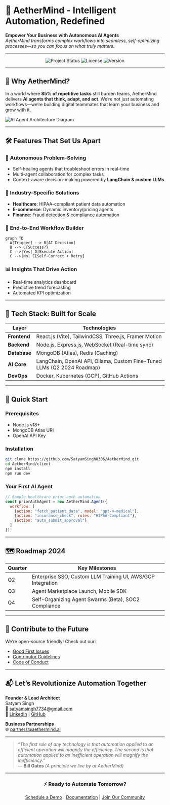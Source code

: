 # 🚀 AetherMind - Intelligent Automation, Redefined

**Empower Your Business with Autonomous AI Agents**  
*AetherMind transforms complex workflows into seamless, self-optimizing processes—so you can focus on what truly matters.*

---

<div align="center">
  <img src="https://img.shields.io/badge/Status-In%20Active%20Development-blue?style=for-the-badge" alt="Project Status">
  <img src="https://img.shields.io/badge/License-MIT-green?style=for-the-badge" alt="License">
  <img src="https://img.shields.io/badge/Version-0.1.0--alpha-ff69b4?style=for-the-badge" alt="Version">
</div>

---

## 🌟 Why AetherMind?

In a world where **85% of repetitive tasks** still burden teams, AetherMind delivers **AI agents that think, adapt, and act**. We’re not just automating workflows—we’re building digital teammates that learn your business and grow with it.

![AI Agent Architecture Diagram](https://via.placeholder.com/800x400.png?text=AI+Agent+Architecture+Demo)

---

## 🛠️ Features That Set Us Apart

### 🤖 **Autonomous Problem-Solving**
- Self-healing agents that troubleshoot errors in real-time  
- Multi-agent collaboration for complex tasks  
- Context-aware decision-making powered by **LangChain & custom LLMs**

### 🎯 **Industry-Specific Solutions**
- **Healthcare**: HIPAA-compliant patient data automation  
- **E-commerce**: Dynamic inventory/pricing agents  
- **Finance**: Fraud detection & compliance automation  

### 🔄 **End-to-End Workflow Builder**
```mermaid
graph TD
  A[Trigger] --> B[AI Decision]
  B --> C{Success?}
  C -->|Yes| D[Execute Action]
  C -->|No| E[Self-Correct + Retry]
```

### 📊 **Insights That Drive Action**
- Real-time analytics dashboard  
- Predictive trend forecasting  
- Automated KPI optimization  

---

## 🧩 Tech Stack: Built for Scale

| Layer           | Technologies                                                                                     |
|------------------|--------------------------------------------------------------------------------------------------|
| **Frontend**     | React.js (Vite), TailwindCSS, Three.js, Framer Motion                                            |
| **Backend**      | Node.js, Express.js, WebSocket (Real-time sync)                                                  |
| **Database**     | MongoDB (Atlas), Redis (Caching)                                                                 |
| **AI Core**      | LangChain, OpenAI API, Ollama, Custom Fine-Tuned LLMs (Q2 2024 Roadmap)                         |
| **DevOps**       | Docker, Kubernetes (GCP), GitHub Actions                                                         |

---

## 🚦 Quick Start

### Prerequisites
- Node.js v18+
- MongoDB Atlas URI
- OpenAI API Key

### Installation
```bash
git clone https://github.com/SatyamSingh8306/AetherMind.git
cd AetherMind/client
npm install
npm run dev
```

### Your First AI Agent
```javascript
// Sample healthcare prior-auth automation
const priorAuthAgent = new AetherMind.Agent({
  workflow: [
    {action: "fetch_patient_data", model: "gpt-4-medical"},
    {action: "insurance_check", rules: "HIPAA-Compliant"},
    {action: "auto_submit_approval"}
  ]
});
```

---

## 🗺️ Roadmap 2024

| Quarter | Key Milestones                                                                 |
|---------|--------------------------------------------------------------------------------|
| Q2      | Enterprise SSO, Custom LLM Training UI, AWS/GCP Integration                    |
| Q3      | Agent Marketplace Launch, Mobile SDK                                           |
| Q4      | Self-Organizing Agent Swarms (Beta), SOC2 Compliance                           |

---

## 🤝 Contribute to the Future

We’re open-source friendly! Check out our:
- [Good First Issues](https://github.com/SatyamSingh8306/AetherMind/issues?q=is%3Aopen+is%3Aissue+label%3A%22good+first+issue%22)
- [Contributor Guidelines](https://github.com/SatyamSingh8306/AetherMind/blob/main/CONTRIBUTING.md)
- [Code of Conduct](https://github.com/SatyamSingh8306/AetherMind/blob/main/CODE_OF_CONDUCT.md)

---

## 📬 Let’s Revolutionize Automation Together

**Founder & Lead Architect**  
Satyam Singh  
📧 [satyamsingh7734@gmail.com](mailto:satyamsingh7734@gmail.com)  
🔗 [LinkedIn](https://linkedin.com/in/satyam8306) | [GitHub](https://github.com/SatyamSingh8306)  

**Business Partnerships**  
🌐 [partners@aethermind.ai](mailto:partners@aethermind.ai)  

---

> *“The first rule of any technology is that automation applied to an efficient operation will magnify the efficiency. The second is that automation applied to an inefficient operation will magnify the inefficiency.”*  
> — **Bill Gates** *(A principle we live by at AetherMind)*

---

<div align="center">
  <h3>⚡ Ready to Automate Tomorrow?</h3>
  <a href="https://aethermind.ai/demo">Schedule a Demo</a> | 
  <a href="https://github.com/SatyamSingh8306/AetherMind/wiki">Documentation</a> | 
  <a href="https://discord.gg/aethermind">Join Our Community</a>
</div>
